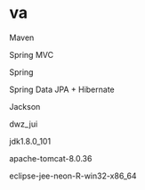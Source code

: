 # va
Maven

Spring MVC

Spring

Spring Data JPA + Hibernate

Jackson

dwz_jui

jdk1.8.0_101

apache-tomcat-8.0.36

eclipse-jee-neon-R-win32-x86_64
